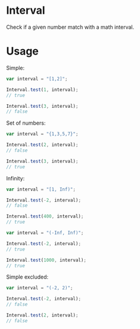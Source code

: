 # Interval

Check if a given number match with a math interval.

# Usage

Simple: 

```js
var interval = "[1,2]";

Interval.test(1, interval);
// true

Interval.test(3, interval);
// false
```

Set of numbers:

```js
var interval = "{1,3,5,7}";

Interval.test(2, interval);
// false

Interval.test(3, interval);
// true
```

Infinity:

```js
var interval = "[1, Inf)";

Interval.test(-2, interval);
// false

Interval.test(400, interval);
// true
```

```js
var interval = "(-Inf, Inf)";

Interval.test(-2, interval);
// true

Interval.test(1000, interval);
// true
```


Simple excluded:

```js
var interval = "(-2, 2)";

Interval.test(-2, interval);
// false

Interval.test(2, interval);
// false
```



